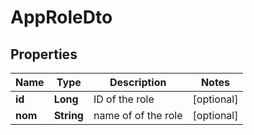 

# AppRoleDto


## Properties

| Name | Type | Description | Notes |
|------------ | ------------- | ------------- | -------------|
|**id** | **Long** | ID of the role |  [optional] |
|**nom** | **String** | name of of the role |  [optional] |



